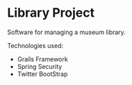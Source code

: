 # Library Project

Software for managing a museum library.


Technologies used:
  - Grails Framework
  - Spring Security
  - Twitter BootStrap
